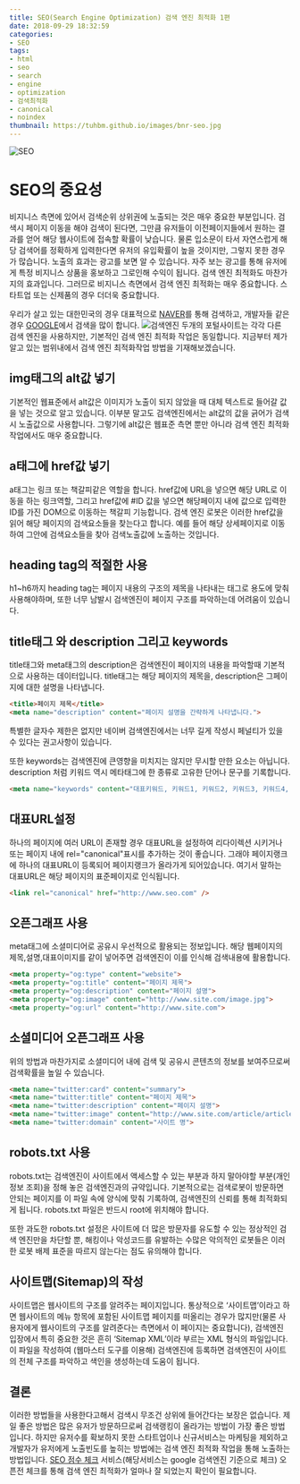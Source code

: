 ```yaml
---
title: SEO(Search Engine Optimization) 검색 엔진 최적화 1편
date: 2018-09-29 18:32:59
categories:
- SEO
tags:
- html
- seo
- search
- engine 
- optimization
- 검색최적화
- canonical
- noindex
thumbnail: https://tuhbm.github.io/images/bnr-seo.jpg
---
```


![SEO](https://tuhbm.github.io/images/seo.jpg)
# SEO의 중요성
비지니스 측면에 있어서 검색순위 상위권에 노출되는 것은 매우 중요한 부분입니다.
검색시 페이지 이동을 해야 검색이 된다면, 그만큼 유저들이 이전페이지들에서 원하는 결과를 얻어 해당 웹사이트에 접속할 확률이 낮습니다.
물론 입소문이 타서 자연스럽게 해당 검색어를 정확하게 입력한다면 유저의 유입확률이 높을 것이지만, 그렇지 못한 경우가 많습니다.
노출의 효과는 광고를 보면 알 수 있습니다. 자주 보는 광고를 통해 유저에게 특정 비지니스 상품을 홍보하고 그로인해 수익이 됩니다.
검색 엔진 최적화도 마찬가지의 효과입니다.
그러므로 비지니스 측면에서 검색 엔진 최적화는 매우 중요합니다. 
스타트업 또는 신제품의 경우 더더욱 중요합니다.

<!-- more -->

우리가 살고 있는 대한민국의 경우 대표적으로 [NAVER](https://www.naver.com/)를 통해 검색하고,
개발자들 같은 경우 [GOOGLE](https://www.google.com/)에서 검색을 많이 합니다.
![검색엔진](https://tuhbm.github.io/images/seo1.jpg)
두개의 포털사이트는 각각 다른 검색 엔진을 사용하지만, 기본적인 검색 엔진 최적화 작업은 동일합니다.
지금부터 제가 알고 있는 범위내에서 검색 엔진 최적화작업 방법을 기재해보겠습니다.

## img태그의 alt값 넣기
기본적인 웹표준에서 alt값은 이미지가 노출이 되지 않았을 때 대체 텍스트로 들어갈 값을 넣는 것으로 알고 있습니다.
이부분 말고도 검색엔진에서는 alt값의 값을 긁어가 검색시 노출값으로 사용합니다.
그렇기에 alt값은 웹표준 측면 뿐만 아니라 검색 엔진 최적화 작업에서도 매우 중요합니다.

## a태그에 href값 넣기
a태그는 링크 또는 책갈피같은 역할을 합니다.
href값에 URL을 넣으면 해당 URL로 이동을 하는 링크역할,
그리고 href값에 #ID 값을 넣으면 해당페이지 내에 값으로 입력한 ID를 가진 DOM으로 이동하는 책갈피 기능합니다.
검색 엔진 로봇은 이러한 href값을 읽어 해당 페이지의 검색요소들을 찾는다고 합니다.
예를 들어 해당 상세페이지로 이동하여 그안에 검색요소들을 찾아 검색노출값에 노출하는 것입니다.

## heading tag의 적절한 사용
h1~h6까지 heading tag는 페이지 내용의 구조의 제목을 나타내는 태그로 용도에 맞춰 사용해야하며, 또한 너무 남발시 검색엔진이 페이지 구조를 파악하는데 어려움이 있습니다. 

## title태그 와 description 그리고 keywords
title태그와 meta태그의 description은 검색엔진이 페이지의 내용을 파악할때 기본적으로 사용하는 데이터입니다.
title태그는 해당 페이지의 제목을, description은 그페이지에 대한 설명을 나타냅니다.
```html
<title>페이지 제목</title>
<meta name="description" content="페이지 설명을 간략하게 나타냅니다.">
```
특별한 글자수 제한은 없지만 네이버 검색엔진에서는 너무 길게 작성시 페널티가 있을 수 있다는 권고사항이 있습니다.

또한 keywords는 검색엔진에 큰영향을 미치지는 않지만 무시할 만한 요소는 아닙니다.
description 처럼 키워드 역시 메타태그에 한 종류로 고유한 단어나 문구를 기록합니다.
```html
<meta name="keywords" content="대표키워드, 키워드1, 키워드2, 키워드3, 키워드4, 키워드5">
```

## 대표URL설정
하나의 페이지에 여러 URL이 존재할 경우 대표URL을 설정하여 리다이렉션 시키거나 또는 페이지 내에 rel="canonical"표시를 추가하는 것이 좋습니다. 그래야 페이지랭크에 하나의 대표URL이 등록되어 페이지랭크가 올라가게 되어있습니다. 여기서 말하는 대표URL은 해당 페이지의 표준페이지로 인식됩니다.
```html
<link rel="canonical" href="http://www.seo.com" />
```

## 오픈그래프 사용
meta태그에 소셜미디어로 공유시 우선적으로 활용되는 정보입니다. 해당 웹페이지의 제목,설명,대표이미지를 같이 넣어주면 검색엔진이 이를 인식해 검색내용에 활용합니다.
```html
<meta property="og:type" content="website">
<meta property="og:title" content="페이지 제목">
<meta property="og:description" content="페이지 설명">
<meta property="og:image" content="http://www.site.com/image.jpg">
<meta property="og:url" content="http://www.site.com">
```
## 소셜미디어 오픈그래프 사용
위의 방법과 마찬가지로 소셜미디어 내에 검색 및 공유시 콘텐츠의 정보를 보여주므로써 검색확률을 높일 수 있습니다.
```html
<meta name="twitter:card" content="summary">
<meta name="twitter:title" content="페이지 제목">
<meta name="twitter:description" content="페이지 설명">
<meta name="twitter:image" content="http://www.site.com/article/article1.html">
<meta name="twitter:domain" content="사이트 명">
```

## robots.txt 사용
robots.txt는 검색엔진이 사이트에서 액세스할 수 있는 부분과 하지 말아야할 부분(개인정보 조회)을 정해 놓은 검색엔진과의 규약입니다. 
기본적으로는 검색로봇이 방문하면 안되는 페이지를 이 파일 속에 양식에 맞춰 기록하여, 검색엔진의 신뢰를 통해 최적화되게 됩니다.
robots.txt 파일은 반드시 root에 위치해야 합니다. 

또한 과도한 robots.txt 설정은 사이트에 더 많은 방문자를 유도할 수 있는 정상적인 검색 엔진만을 차단할 뿐, 해킹이나 악성코드를 유발하는 수많은 악의적인 로봇들은 이러한 로봇 배제 표준을 따르지 않는다는 점도 유의해야 합니다.

## 사이트맵(Sitemap)의 작성
사이트맵은 웹사이트의 구조를 알려주는 페이지입니다. 
통상적으로 ‘사이트맵’이라고 하면 웹사이트의 메뉴 항목에 포함된 사이트맵 페이지를 떠올리는 경우가 많지만(물론 사용자에게 웹사이트의 구조를 알려준다는 측면에서 이 페이지는 중요합니다), 검색엔진 입장에서 특히 중요한 것은 흔히 ‘Sitemap XML’이라 부르는 XML 형식의 파일입니다.
이 파일을 작성하여 (웹마스터 도구를 이용해) 검색엔진에 등록하면 검색엔진이 사이트의 전체 구조를 파악하고 색인을 생성하는데 도움이 됩니다.


## 결론

이러한 방법들을 사용한다고해서 검색시 무조건 상위에 들어간다는 보장은 없습니다.
제일 좋은 방법은 많은 유저가 방문하므로써 검색랭킹이 올라가는 방법이 가장 좋은 방법입니다.
하지만 유저수를 확보하지 못한 스타트업이나 신규서비스는 마케팅을 제외하고 개발자가 유저에게 노출빈도를 높히는 방법에는 검색 엔진 최적화 작업을 통해 노출하는 방법입니다.
[SEO 점수 체크](http://www.seocert.net/) 서비스(해당서비스는 google 검색엔진 기준으로 체크) 오픈전 체크를 통해 검색 엔진 최적화가 얼마나 잘 되었는지 확인이 필요합니다.